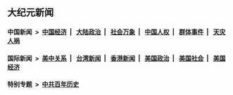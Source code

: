 ## 大纪元新闻

#### 中国新闻 &nbsp;>&nbsp; [中国经济](indexes/ncid283/README.md?08120045) &nbsp;| &nbsp; [大陆政治](indexes/ncid277/README.md?08120045) &nbsp;| &nbsp; [社会万象](indexes/ncid282/README.md?08120045) &nbsp;| &nbsp; [中国人权](indexes/ncid278/README.md?08120045) &nbsp;| &nbsp; [群体事件](indexes/ncid279/README.md?08120045) &nbsp;| &nbsp; [天灾人祸](indexes/ncid280/README.md?08120045)

#### 国际新闻 &nbsp;>&nbsp; [美中关系](indexes/nf1412576/README.md?08120045) &nbsp;| &nbsp; [台湾新闻](indexes/ncid1349361/README.md?08120045) &nbsp;| &nbsp; [香港新闻](indexes/ncid1349362/README.md?08120045) &nbsp;| &nbsp; [美国政治](indexes/ncid1078159/README.md?08120045) &nbsp;| &nbsp; [美国社会](indexes/ncid1078160/README.md?08120045) &nbsp;| &nbsp; [美国经济](indexes/ncid1078158/README.md?08120045)

#### 特别专题 &nbsp;>&nbsp; [中共百年历史](https://github.com/easy2view/epoch-special/blob/master/README.md?08120045)  
